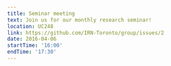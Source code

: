 ```yaml
---
title: Seminar meeting
text: Join us for our monthly research seminar!
location: UC248
link: https://github.com/IRN-Toronto/group/issues/2
date: 2016-04-06
startTime: '16:00'
endTime: '17:30'
---
```

